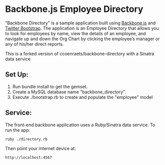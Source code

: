 # Backbone.js Employee Directory #

"Backbone Directory" is a sample application built using [Backbone.js](http://documentcloud.github.com/backbone/) and
 [Twitter Bootstrap](http://twitter.github.com/bootstrap/). The application is an Employee Directory that allows you to
 look for employees by name, view the details of an employee, and navigate up and down the Org Chart by clicking the
 employee’s manager or any of his/her direct reports.

 This is a forked version of ccoenraets/backbone-directory with a Sinatra data service 

## Set Up: ##

1. Run bundle install to get the gemset.
2. Create a MySQL database name "backbone_directory".
3. Execute ./bootstrap.rb to create and populate the "employee" model

## Service: ##

The front-end backbone application uses a Ruby/Sinatra data service.
To run the app:

    ruby ./directory.rb

Then point your internet device at:

    http://localhost:4567


